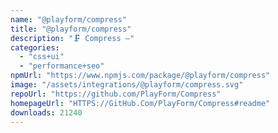 ```yaml
---
name: "@playform/compress"
title: "@playform/compress"
description: "🗜️ Compress —"
categories:
  - "css+ui"
  - "performance+seo"
npmUrl: "https://www.npmjs.com/package/@playform/compress"
image: "/assets/integrations/@playform/compress.svg"
repoUrl: "https://github.com/PlayForm/Compress"
homepageUrl: "HTTPS://GitHub.Com/PlayForm/Compress#readme"
downloads: 21240
---
```

